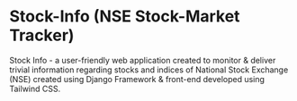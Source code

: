 # Stock-Info (NSE Stock-Market Tracker)
Stock Info - a user-friendly web application created to monitor &amp; deliver trivial information regarding stocks and indices of National Stock Exchange (NSE) created using Django Framework & front-end developed using Tailwind CSS.
